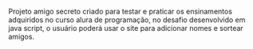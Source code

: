 Projeto amigo secreto criado para testar e praticar os ensinamentos adquiridos no curso alura de programação, no desafio desenvolvido em java script, o usuário poderá usar o site para adicionar nomes e sortear amigos.
